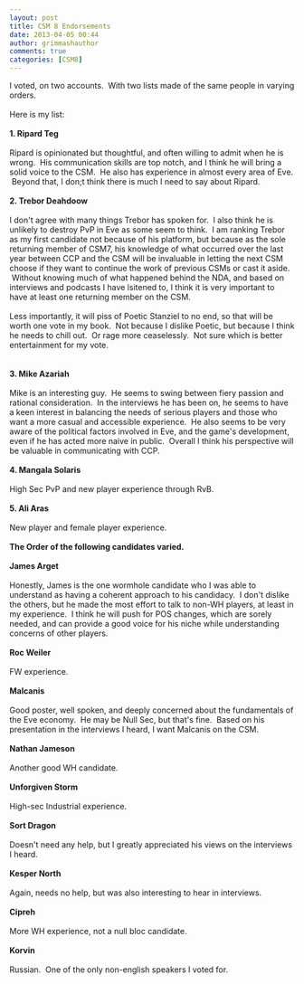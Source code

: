 ```yaml
---
layout: post
title: CSM 8 Endorsements
date: 2013-04-05 00:44
author: grimmashauthor
comments: true
categories: [CSM8]
---
```

I voted, on two accounts. &nbsp;With two lists made of the same people in varying orders.<br /><br />Here is my list:<br /><br /><strong>1. Ripard Teg</strong><br /><br />Ripard is opinionated but thoughtful, and often willing to admit when he is wrong. &nbsp;His communication skills are top notch, and I think he will bring a solid voice to the CSM. &nbsp;He also has experience in almost every area of Eve. &nbsp;Beyond that, I don;t think there is much I need to say about Ripard.<br />  <br /><strong>2. Trebor Deahdoow</strong><br /><br />I don't agree with many things Trebor has spoken for. &nbsp;I also think he is unlikely to destroy PvP in Eve as some seem to think. &nbsp;I am ranking Trebor as my first candidate not because of his platform, but because as the sole returning member of CSM7, his knowledge of what occurred over the last year between CCP and the CSM will be invaluable in letting the next CSM choose if they want to continue the work of previous CSMs or cast it aside. &nbsp;Without knowing much of what happened behind the NDA, and based on interviews and podcasts I have lsitened to, I think it is very important to have at least one returning member on the CSM.<br /><br />Less importantly, it will piss of Poetic Stanziel to no end, so that will be worth one vote in my book. &nbsp;Not because I dislike Poetic, but because I think he needs to chill out. &nbsp;Or rage more ceaselessly. &nbsp;Not sure which is better entertainment for my vote.<br /><br /><br /><strong>3. Mike Azariah</strong><br /><br />Mike is an interesting guy. &nbsp;He seems to swing between fiery passion and rational consideration. &nbsp;In the interviews he has been on, he seems to have a keen interest in balancing the needs of serious players and those who want a more casual and accessible experience. &nbsp;He also seems to be very aware of the political factors involved in Eve, and the game's development, even if he has acted more naive in public. &nbsp;Overall I think his perspective will be valuable in communicating with CCP.<br /><br /><strong>4. Mangala Solaris</strong><br /><br />High Sec PvP and new player experience through RvB.<br /><br /><strong>5. Ali Aras</strong><br /><br />New player and female player experience.<br /><br />******The Order of the following candidates varied.******<br /><br /><strong>James Arget</strong><br /><br />Honestly, James is the one wormhole candidate who I was able to understand as having a coherent approach to his candidacy. &nbsp;I don't dislike the others, but he made the most effort to talk to non-WH players, at least in my experience. &nbsp;I think he will push for POS changes, which are sorely needed, and can provide a good voice for his niche while understanding concerns of other players.<br /><br /><strong>Roc Weiler</strong><br /><br />FW experience.<br /><br /><strong>Malcanis</strong><br /><br />Good poster, well spoken, and deeply concerned about the fundamentals of the Eve economy. &nbsp;He may be Null Sec, but that's fine. &nbsp;Based on his presentation in the interviews I heard, I want Malcanis on the CSM.<br /><br /><strong>Nathan Jameson</strong><br /><br />Another good WH candidate.<br /><br /><strong>Unforgiven Storm</strong><br /><br />High-sec Industrial experience.<br /><br /><strong>Sort Dragon</strong><br /><br />Doesn't need any help, but I greatly appreciated his views on the interviews I heard.<br /><br /><strong>Kesper North</strong><br /><br />Again, needs no help, but was also interesting to hear in interviews.<br /><br /><strong>Cipreh</strong><br /><br />More WH experience, not a null bloc candidate.<br /><br /><strong>Korvin</strong><br /><br />Russian. &nbsp;One of the only non-english speakers I voted for.
